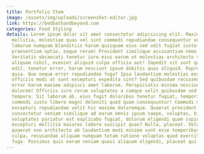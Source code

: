 ```yaml
---
title: Portfolio Item
image: /assets/img/uploads/screenshot-editor.jpg
link: https://bedbathandbeyond.com
categories: Food Styling
details: Lorem ipsum dolor sit amet consectetur adipisicing elit. Maxime
  mollitia, molestiae quas vel sint commodi repudiandae consequuntur voluptatum
  laborum numquam blanditiis harum quisquam eius sed odit fugiat iusto fuga
  praesentium optio, eaque rerum! Provident similique accusantium nemo autem.
  Veritatis obcaecati tenetur iure eius earum ut molestias architecto voluptate
  aliquam nihil, eveniet aliquid culpa officia aut! Impedit sit sunt quaerat,
  odit, tenetur error, harum nesciunt ipsum debitis quas aliquid. Reprehenderit,
  quia. Quo neque error repudiandae fuga? Ipsa laudantium molestias eos sapiente
  officiis modi at sunt excepturi expedita sint? Sed quibusdam recusandae alias
  error harum maxime adipisci amet laborum. Perspiciatis minima nesciunt
  dolorem! Officiis iure rerum voluptates a cumque velit quibusdam sed amet
  tempora. Sit laborum ab, eius fugit doloribus tenetur fugiat, temporibus enim
  commodi iusto libero magni deleniti quod quam consequuntur! Commodi minima
  excepturi repudiandae velit hic maxime doloremque. Quaerat provident commodi
  consectetur veniam similique ad earum omnis ipsum saepe, voluptas, hic
  voluptates pariatur est explicabo fugiat, dolorum eligendi quam cupiditate
  excepturi mollitia maiores labore suscipit quas? Nulla, placeat. Voluptatem
  quaerat non architecto ab laudantium modi minima sunt esse temporibus sint
  culpa, recusandae aliquam numquam totam ratione voluptas quod exercitationem
  fuga. Possimus quis earum veniam quasi aliquam eligendi, placeat qui corporis!
---
```

